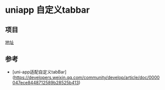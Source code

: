 # uniapp 自定义tabbar

## 项目

[地址](https://github.com/lbc19920615/uni-mcenter)

## 参考

- [uni-app适配自定义tabBar] (https://developers.weixin.qq.com/community/develop/article/doc/0000047ece8448712589b28525b413)